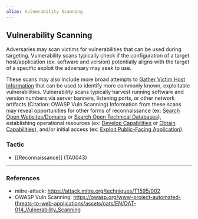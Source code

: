 ```yaml
---
alias: Vulnerability Scanning
---
```


## Vulnerability Scanning

Adversaries may scan victims for vulnerabilities that can be used during targeting. Vulnerability scans typically check if the configuration of a target host/application (ex: software and version) potentially aligns with the target of a specific exploit the adversary may seek to use.

These scans may also include more broad attempts to [Gather Victim Host Information](https://attack.mitre.org/techniques/T1592) that can be used to identify more commonly known, exploitable vulnerabilities. Vulnerability scans typically harvest running software and version numbers via server banners, listening ports, or other network artifacts.(Citation: OWASP Vuln Scanning) Information from these scans may reveal opportunities for other forms of reconnaissance (ex: [Search Open Websites/Domains](https://attack.mitre.org/techniques/T1593) or [Search Open Technical Databases](https://attack.mitre.org/techniques/T1596)), establishing operational resources (ex: [Develop Capabilities](https://attack.mitre.org/techniques/T1587) or [Obtain Capabilities](https://attack.mitre.org/techniques/T1588)), and/or initial access (ex: [Exploit Public-Facing Application](https://attack.mitre.org/techniques/T1190)).


### Tactic

- [[Reconnaissance]] (TA0043)


---
### References

- mitre-attack: https://attack.mitre.org/techniques/T1595/002
- OWASP Vuln Scanning: https://owasp.org/www-project-automated-threats-to-web-applications/assets/oats/EN/OAT-014_Vulnerability_Scanning
